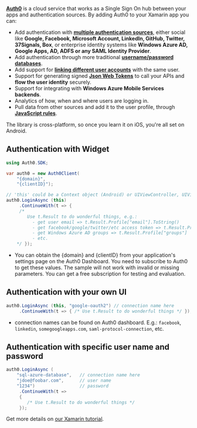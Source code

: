 **[Auth0](http://developers.auth0.com)** is a cloud service that works as a Single Sign On hub between your apps and authentication sources. By adding Auth0 to your Xamarin app you can:

* Add authentication with **[multiple authentication sources](https://docs.auth0.com/identityproviders)**, either social like **Google, Facebook, Microsoft Account, LinkedIn, GitHub, Twitter, 37Signals, Box**, or enterprise identity systems like **Windows Azure AD, Google Apps, AD, ADFS or any SAML Identity Provider**. 
* Add authentication through more traditional **[username/password databases](https://docs.auth0.com/mysql-connection-tutorial)**.
* Add support for **[linking different user accounts](https://docs.auth0.com/link-accounts)** with the same user.
* Support for generating signed **[Json Web Tokens](https://docs.auth0.com/jwt)** to call your APIs and **flow the user identity** securely.
* Support for integrating with **Windows Azure Mobile Services backends**.
* Analytics of how, when and where users are logging in.
* Pull data from other sources and add it to the user profile, through **[JavaScript rules](https://docs.auth0.com/rules)**.

The library is cross-platform, so once you learn it on iOS, you're all set on Android.

## Authentication with Widget

```csharp
using Auth0.SDK;

var auth0 = new Auth0Client(
	"{domain}",
	"{clientID}");

// 'this' could be a Context object (Android) or UIViewController, UIView, UIBarButtonItem (iOS)
auth0.LoginAsync (this)
	 .ContinueWith(t => { 
	 /* 
	    Use t.Result to do wonderful things, e.g.: 
	      - get user email => t.Result.Profile["email"].ToString()
	      - get facebook/google/twitter/etc access token => t.Result.Profile["identities"][0]["access_token"]
	      - get Windows Azure AD groups => t.Result.Profile["groups"]
	      - etc.
	*/ });
```

* You can obtain the {domain} and {clientID} from your application's settings page on the Auth0 Dashboard. You need to subscribe to Auth0 to get these values. The sample will not work with invalid or missing parameters. You can get a free subscription for testing and evaluation.

## Authentication with your own UI

```csharp
auth0.LoginAsync (this, "google-oauth2") // connection name here
	 .ContinueWith(t => { /* Use t.Result to do wonderful things */ });
```

* connection names can be found on Auth0 dashboard. E.g.: `facebook`, `linkedin`, `somegoogleapps.com`, `saml-protocol-connection`, etc.

## Authentication with specific user name and password

```csharp
auth0.LoginAsync (
	"sql-azure-database", 	// connection name here
	"jdoe@foobar.com", 		// user name
	"1234")					// password
	 .ContinueWith(t => 
	 { 
	 	/* Use t.Result to do wonderful things */ 
 	 });
```

Get more details on [our Xamarin tutorial](https://docs.auth0.com/xamarin-tutorial).
